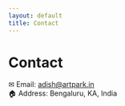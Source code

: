 ```yaml
---
layout: default
title: Contact
---
```


# Contact

&#x2709; Email: <a href="mailto:adish@artpark.in">adish@artpark.in</a><br>
&#x1F3E0; Address: Bengaluru, KA, India
